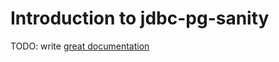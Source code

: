 # Introduction to jdbc-pg-sanity

TODO: write [great documentation](http://jacobian.org/writing/what-to-write/)
